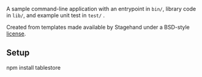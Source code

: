 A sample command-line application with an entrypoint in `bin/`, library code in `lib/`, and example unit test in `test/`
.

Created from templates made available by Stagehand under a BSD-style
[license](https://github.com/dart-lang/stagehand/blob/master/LICENSE).

## Setup

npm install tablestore